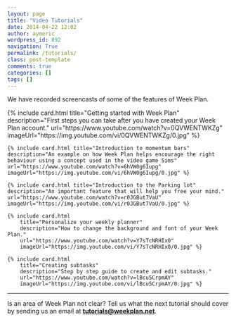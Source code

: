 ```yaml
---
layout: page
title: "Video Tutorials"
date: 2014-04-22 12:02
author: aymeric
wordpress_id: 892
navigation: True
permalink: /tutorials/
class: post-template
comments: true
categories: []
tags: []
---
```



We have recorded screencasts of some of the features of Week Plan.

<div class='post-feed'>
    {% include card.html title="Getting started with Week Plan" description="First steps you can take after you have created your Week Plan account." url="https://www.youtube.com/watch?v=0QVWENTWKZg" imageUrl="https://img.youtube.com/vi/0QVWENTWKZg/0.jpg" %}

    {% include card.html title="Introduction to momentum bars" description="An example on how Week Plan helps encourage the right behaviour using a concept used in the video game Sims" url="https://www.youtube.com/watch?v=6hVW0g6Iupg" imageUrl="https://img.youtube.com/vi/6hVW0g6Iupg/0.jpg" %}

    {% include card.html title="Introduction to the Parking lot" description="An important feature that will help you free your mind." url="https://www.youtube.com/watch?v=r0JGBut7VaU" imageUrl="https://img.youtube.com/vi/r0JGBut7VaU/0.jpg" %}

    {% include card.html 
        title="Personalize your weekly planner" 
        description="How to change the background and font of your Week Plan." 
        url="https://www.youtube.com/watch?v=Y7sTcNRHIx0" 
        imageUrl="https://img.youtube.com/vi/Y7sTcNRHIx0/0.jpg" %}

    {% include card.html 
        title="Creating subtasks" 
        description="Step by step guide to create and edit subtasks." 
        url="https://www.youtube.com/watch?v=lBcu5CrpmAY" 
        imageUrl="https://img.youtube.com/vi/lBcu5CrpmAY/0.jpg" %}

</div>

---

Is an area of Week Plan not clear? Tell us what the next tutorial should cover by sending us an email at **tutorials@weekplan.net**.


